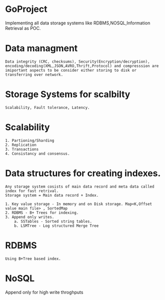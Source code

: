 # GoProject
Implementing all data storage systems like RDBMS,NOSQL,Information Retrieval as POC.

# Data managment
    Data integrity (CRC, checksums), Security(Encryption/decryption), encoding/decoding(XML,JSON,AVRO,Thrift,Protocol) and compresssion are imiportant aspects to be consider either storing to disk or transferring over network.
# Storage Systems for scalbilty
    Scalability, Fault tolerance, Latency.
# Scalability
    1. Partioning/Sharding 
    2. Replication
    3. Transactions
    4. Consistancy and consensus. 

# Data structures for creating indexes.

    Any storage system cosists of main data record and meta data called index for fast retrival.
    Storage system = Main data record + Index.

    1. Key value storage - In memory and on Disk storage. Map<K,Offset value main file> , SortedMap
    2. RDBMS - B+ Trees for indexing.
    3. Append only writes.
        a. SSTables - Sorted string tables.
        b. LSMTree - Log structured Merge Tree 

# RDBMS
    Using B+Tree based index.

# NoSQL 
  Append only for high write throghputs
 